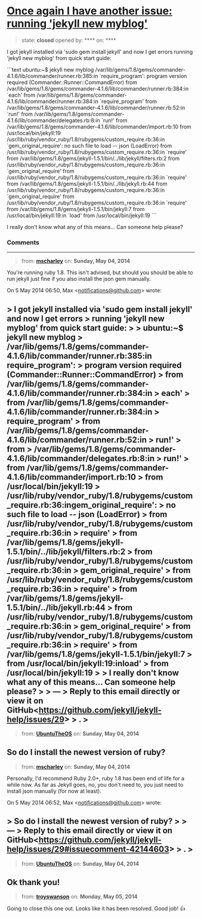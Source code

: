 # [Once again I have another issue: running &#x27;jekyll new myblog&#x27;](https://github.com/jekyll/jekyll-help/issues/29)

> state: **closed** opened by: **** on: ****

I got jekyll installed via &#x27;sudo gem install jekyll&#x27; and now I get errors running &#x27;jekyll new myblog&#x27; from quick start guide:

&#x60;&#x60;&#x60;text
ubuntu:~$ jekyll new myblog
/var/lib/gems/1.8/gems/commander-4.1.6/lib/commander/runner.rb:385:in &#x60;require_program&#x27;: program version required (Commander::Runner::CommandError)
	from /var/lib/gems/1.8/gems/commander-4.1.6/lib/commander/runner.rb:384:in &#x60;each&#x27;
	from /var/lib/gems/1.8/gems/commander-4.1.6/lib/commander/runner.rb:384:in &#x60;require_program&#x27;
	from /var/lib/gems/1.8/gems/commander-4.1.6/lib/commander/runner.rb:52:in &#x60;run!&#x27;
	from /var/lib/gems/1.8/gems/commander-4.1.6/lib/commander/delegates.rb:8:in &#x60;run!&#x27;
	from /var/lib/gems/1.8/gems/commander-4.1.6/lib/commander/import.rb:10
	from /usr/local/bin/jekyll:19
/usr/lib/ruby/vendor_ruby/1.8/rubygems/custom_require.rb:36:in &#x60;gem_original_require&#x27;: no such file to load -- json (LoadError)
	from /usr/lib/ruby/vendor_ruby/1.8/rubygems/custom_require.rb:36:in &#x60;require&#x27;
	from /var/lib/gems/1.8/gems/jekyll-1.5.1/bin/../lib/jekyll/filters.rb:2
	from /usr/lib/ruby/vendor_ruby/1.8/rubygems/custom_require.rb:36:in &#x60;gem_original_require&#x27;
	from /usr/lib/ruby/vendor_ruby/1.8/rubygems/custom_require.rb:36:in &#x60;require&#x27;
	from /var/lib/gems/1.8/gems/jekyll-1.5.1/bin/../lib/jekyll.rb:44
	from /usr/lib/ruby/vendor_ruby/1.8/rubygems/custom_require.rb:36:in &#x60;gem_original_require&#x27;
	from /usr/lib/ruby/vendor_ruby/1.8/rubygems/custom_require.rb:36:in &#x60;require&#x27;
	from /var/lib/gems/1.8/gems/jekyll-1.5.1/bin/jekyll:7
	from /usr/local/bin/jekyll:19:in &#x60;load&#x27;
	from /usr/local/bin/jekyll:19
&#x60;&#x60;&#x60;

I really don&#x27;t know what any of this means... Can someone help please?

### Comments

---
> from: [**mscharley**](https://github.com/jekyll/jekyll-help/issues/29#issuecomment-42144563) on: **Sunday, May 04, 2014**

You&#x27;re running ruby 1.8. This isn&#x27;t advised, but should you should be able
to run jekyll just fine if you also install the json gem manually.


On 5 May 2014 06:50, Max &lt;notifications@github.com&gt; wrote:

&gt; I got jekyll installed via &#x27;sudo gem install jekyll&#x27; and now I get errors
&gt; running &#x27;jekyll new myblog&#x27; from quick start guide:
&gt;
&gt; ubuntu:~$ jekyll new myblog
&gt; /var/lib/gems/1.8/gems/commander-4.1.6/lib/commander/runner.rb:385:in require_program&#x27;:
&gt; program version required (Commander::Runner::CommandError)
&gt; from /var/lib/gems/1.8/gems/commander-4.1.6/lib/commander/runner.rb:384:in
&gt; each&#x27;
&gt; from /var/lib/gems/1.8/gems/commander-4.1.6/lib/commander/runner.rb:384:in
&gt; require_program&#x27;
&gt; from /var/lib/gems/1.8/gems/commander-4.1.6/lib/commander/runner.rb:52:in
&gt; run!&#x27;
&gt; from
&gt; /var/lib/gems/1.8/gems/commander-4.1.6/lib/commander/delegates.rb:8:in
&gt; run!&#x27;
&gt; from /var/lib/gems/1.8/gems/commander-4.1.6/lib/commander/import.rb:10
&gt; from /usr/local/bin/jekyll:19
&gt; /usr/lib/ruby/vendor_ruby/1.8/rubygems/custom_require.rb:36:ingem_original_require&#x27;:
&gt; no such file to load -- json (LoadError)
&gt; from /usr/lib/ruby/vendor_ruby/1.8/rubygems/custom_require.rb:36:in
&gt; require&#x27;
&gt; from /var/lib/gems/1.8/gems/jekyll-1.5.1/bin/../lib/jekyll/filters.rb:2
&gt; from /usr/lib/ruby/vendor_ruby/1.8/rubygems/custom_require.rb:36:in
&gt; gem_original_require&#x27;
&gt; from /usr/lib/ruby/vendor_ruby/1.8/rubygems/custom_require.rb:36:in
&gt; require&#x27;
&gt; from /var/lib/gems/1.8/gems/jekyll-1.5.1/bin/../lib/jekyll.rb:44
&gt; from /usr/lib/ruby/vendor_ruby/1.8/rubygems/custom_require.rb:36:in
&gt; gem_original_require&#x27;
&gt; from /usr/lib/ruby/vendor_ruby/1.8/rubygems/custom_require.rb:36:in
&gt; require&#x27;
&gt; from /var/lib/gems/1.8/gems/jekyll-1.5.1/bin/jekyll:7
&gt; from /usr/local/bin/jekyll:19:inload&#x27;
&gt; from /usr/local/bin/jekyll:19
&gt;
&gt; I really don&#x27;t know what any of this means... Can someone help please?
&gt;
&gt; —
&gt; Reply to this email directly or view it on GitHub&lt;https://github.com/jekyll/jekyll-help/issues/29&gt;
&gt; .
&gt;
---
> from: [**UbuntuTheOS**](https://github.com/jekyll/jekyll-help/issues/29#issuecomment-42144603) on: **Sunday, May 04, 2014**

So do I install the newest version of ruby?
---
> from: [**mscharley**](https://github.com/jekyll/jekyll-help/issues/29#issuecomment-42144633) on: **Sunday, May 04, 2014**

Personally, I&#x27;d recommend Ruby 2.0+, ruby 1.8 has been end of life for a
while now. As far as Jekyll goes, no, you don&#x27;t need to, you just need to
install json manually (for now at least).


On 5 May 2014 06:52, Max &lt;notifications@github.com&gt; wrote:

&gt; So do I install the newest version of ruby?
&gt;
&gt; —
&gt; Reply to this email directly or view it on GitHub&lt;https://github.com/jekyll/jekyll-help/issues/29#issuecomment-42144603&gt;
&gt; .
&gt;
---
> from: [**UbuntuTheOS**](https://github.com/jekyll/jekyll-help/issues/29#issuecomment-42144776) on: **Sunday, May 04, 2014**

Ok thank you!
---
> from: [**troyswanson**](https://github.com/jekyll/jekyll-help/issues/29#issuecomment-42191846) on: **Monday, May 05, 2014**

Going to close this one out. Looks like it has been resolved. Good job! :+1: 

